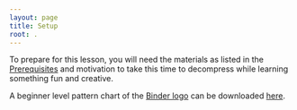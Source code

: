```yaml
---
layout: page
title: Setup
root: .
---
```

To prepare for this lesson, you will need the materials as listed in the [Prerequisites](_episodes/01-prerequisities) and motivation to take this time to decompress while learning something fun and creative.

A beginner level pattern chart of the [Binder logo](https://mybinder.org) can be downloaded [here](files/Beginner-Pattern-Chart_Binder-logo.pdf).
